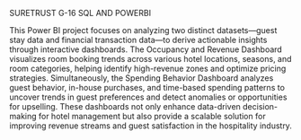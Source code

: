  SURETRUST G-16 SQL AND POWERBI                                                                                       

This Power BI project focuses on analyzing two distinct datasets—guest stay data and financial transaction data—to derive actionable insights through interactive dashboards. The Occupancy and Revenue Dashboard visualizes room booking trends across various hotel locations, seasons, and room categories, helping identify high-revenue zones and optimize pricing strategies. Simultaneously, the Spending Behavior Dashboard analyzes guest behavior, in-house purchases, and time-based spending patterns to uncover trends in guest preferences and detect anomalies or opportunities for upselling. These dashboards not only enhance data-driven decision-making for hotel management but also provide a scalable solution for improving revenue streams and guest satisfaction in the hospitality industry. 
